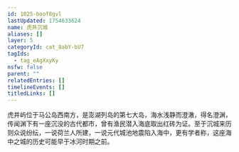 ```yaml
---
id: 1025-boof8gvl
lastUpdated: 1754633624
name: 虎井沉城
aliases: []
layer: 5
categoryId: cat_8abY-bU7
tagIds:
  - tag_eAgXxyKy
nsfw: false
parent: ""
relatedEntries: []
timelineEvents: []
titledLinks: []
---
```


虎井屿位于马公岛西南方，是澎湖列岛的第七大岛，海水浅静而澄澈，得名澄渊，传闻渊下有一座沉没的古代都市，曾有渔民潜入海底取出红砖为证。至于沉城来历则众说纷纭，一说荷兰人所建，一说元代城池地震陷入海中，更有学者称，这座海中之城的历史可能早于冰河时期之前。